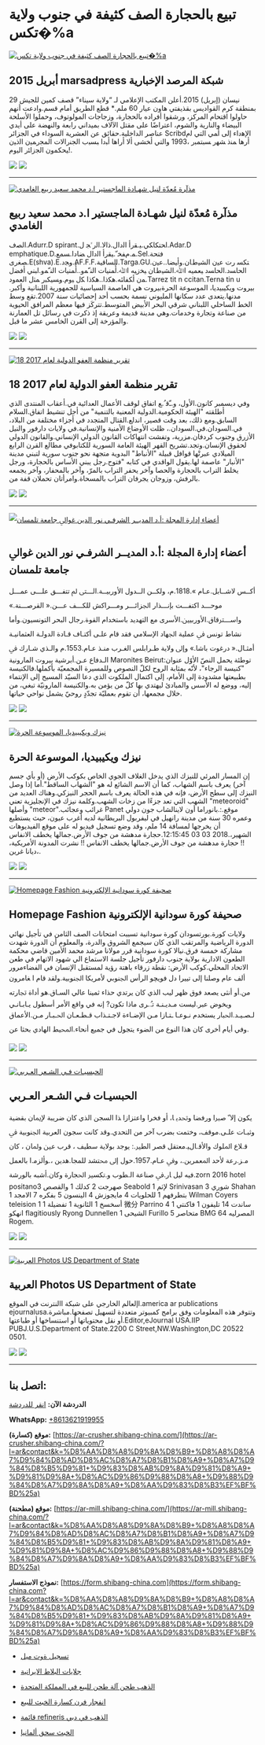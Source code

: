 # تبيع بالحجارة الصف كثيفة في جنوب ولاية تكس�%a

<a href="https://swt.shibang-china.com/?l=ar&img&k=%D8%AA%D8%A8%D9%8A%D8%B9+%D8%A8%D8%A7%D9%84%D8%AD%D8%AC%D8%A7%D8%B1%D8%A9+%D8%A7%D9%84%D8%B5%D9%81+%D9%83%D8%AB%D9%8A%D9%81%D8%A9+%D9%81%D9%8A+%D8%AC%D9%86%D9%88%D8%A8+%D9%88%D9%84%D8%A7%D9%8A%D8%A9+%D8%AA%D9%83%D8%B3%EF%BF%BD%25a" target="_blank">![تبيع بالحجارة الصف كثيفة في جنوب ولاية تكس�%a](http://static.shibang-china.com/all-800x300/760.jpg)</a>

## أبريل 2015 marsadpress شبكة المرصد الإخبارية
29 نيسان (إبريل) 2015.أعلن المكتب الإعلامي لـ “ولاية سيناء” قصف كمين للجيش بمنطقة كرم القواديس بقذيفتي هاون عيار 60 ملم.* قطع الطريق أمام قسم.وادعت أنهم حاولوا اقتحام المركز، ورشقوا أفراده بالحجارة، وزجاجات المولوتوف، وحملوا الأسلحة البيضاء والنارية والشوم، اعتراضًا على مقتل الآلاف بميداني رابعة والنهضة على أيدي عناصر الداخلية.حقائق عن العشرية السوداء في الجزائر Scribdﺍﻹﻫﺩﺍﺀ ﺇﻟﻰ ﺃﻤﻲ ﺍﻟﺘﻲ ﻟﻡ ﺃﺭﻫﺎ ﻤﻨﺫ ﺸﻬﺭ ﺴﺒﺘﻤﺒﺭ ،1993 ﻭﺍﻟﺘﻲ ﺃﺨﺸﻰ ﺃﻻ ﺃﺭﺍﻫﺎ ﺃﺒﺩﺍ ﺒﺴﺒﺏ ﺍﻟﺠﻨﺭﺍﻻﺕ ﺍﻟﻤﺠﺭﻤﻴﻥ ﺍﻟﺫﻴﻥ ﻴﺤﻜﻤﻭﻥ ﺍﻟﺠﺯﺍﺌﺭ ﺍﻟﻴﻭﻡ!.


<a href="https://whatsapp.shibangsoft.com/WhatsApp.php" target="_blank" title="WhatsApp">![](http://static.shibang-china.com/icon/whatsapp.png)</a> <a href="https://swt.shibang-china.com/?l=ar&icon&k=%D8%AA%D8%A8%D9%8A%D8%B9+%D8%A8%D8%A7%D9%84%D8%AD%D8%AC%D8%A7%D8%B1%D8%A9+%D8%A7%D9%84%D8%B5%D9%81+%D9%83%D8%AB%D9%8A%D9%81%D8%A9+%D9%81%D9%8A+%D8%AC%D9%86%D9%88%D8%A8+%D9%88%D9%84%D8%A7%D9%8A%D8%A9+%D8%AA%D9%83%D8%B3%EF%BF%BD%25a" target="_blank">![](http://static.shibang-china.com/icon/chat-ar.png)</a>

---

<a href="https://swt.shibang-china.com/?l=ar&img&k=%D8%AA%D8%A8%D9%8A%D8%B9+%D8%A8%D8%A7%D9%84%D8%AD%D8%AC%D8%A7%D8%B1%D8%A9+%D8%A7%D9%84%D8%B5%D9%81+%D9%83%D8%AB%D9%8A%D9%81%D8%A9+%D9%81%D9%8A+%D8%AC%D9%86%D9%88%D8%A8+%D9%88%D9%84%D8%A7%D9%8A%D8%A9+%D8%AA%D9%83%D8%B3%EF%BF%BD%25a" target="_blank">![ﻣﺬآﺮة ﻣُﻌﺪّة ﻟﻨﻴﻞ ﺷﻬـﺎدة اﻟﻤﺎﺟﺴﺘﻴﺮ ا.د محمد سعيد ربيع الغامدي](http://static.shibang-china.com/all-800x300/782.jpg)</a>

## ﻣﺬآﺮة ﻣُﻌﺪّة ﻟﻨﻴﻞ ﺷﻬـﺎدة اﻟﻤﺎﺟﺴﺘﻴﺮ ا.د محمد سعيد ربيع الغامدي
ﺍﻟﺼﻑ.Adurr.D spirant.ﺍﺤﺘﻜﺎﻜﻲ.ﻴ.ﻘﺭﺃ ﺍﻟﺩﺍل.ﺫﺍﻻ.ﺍﻟﺭﱢﺠ ل.Adar.D emphatique.D.ﻤ.ﻡﻔﺨﹼ.ﻴﻘﺭﺃ ﺍﻟﺩﺍل ﻀﺎﺩﺍ.ﺴﻤﻊ.Sel.ﻓﺘﺤﺔ ﺼﻐﺭﻯ.E(shva).E.ﻭﺠﺩ.AF.F.F.ﺍﻟﺴﺎﻗﻴﺔ.Targa.GU.ﺘﻜﺴ ﺭﺕ ﻋﻴﻥ ﺍﻟﺸﻴﻁﺎﻥ.ﻭﺃﻴﻀﺎ..ﻋﻴﻥ ﺍﻟﺤﺎﺴﺩ.ﺍﻟﺤﺎﺴﺩ ﻴﻌﻤﻴﻪ ﺍﷲ.ﺍﻟﺸﻴﻁﺎﻥ ﻴﺨﺯﻴﻪ ﺍﷲ.ﺃُﻤﻨﻴﺎﺕ ﺍﻟﻨﹼﻤﻭ..ﺃُﻤﻨﻴﺎﺕ ﺍﻟﻨﹼﻤﻭ.ﺍﺒﻨﻲ ﺃﻓﻀل ﻤﻥ ﺃﻜﻔﺎﺌﻪ.ﻫﻜﺫﺍ..ﻫﻜﺫﺍ ﻜل ﻴﻭﻡ.ﻭﺴﻴﻜﺒﺭ ﻤﺜل ﺍﻟﻌﻤﻭﺩ.Tarrez tit n ccitan.Terna tin u .بيروت ويكيبيديا، الموسوعة الحرةبيروت هي العاصمة السياسية للجمهورية اللبنانية وأكبر مدنها.يتعدى عدد سكانها المليوني نسمة بحسب أحد إحصائيات سنة 2007.تقع وسط الخط الساحلي اللبناني شرقي البحر الأبيض المتوسط.تتركَز فيها معظم المرافق الحيوية من صناعة وتجارة وخدمات.وهي مدينة قديمة وعريقة إذ ذكرت في رسائل تل العمارنة والمؤرخة إلى القرن الخامس عشر ما قبل.


<a href="https://whatsapp.shibangsoft.com/WhatsApp.php" target="_blank" title="WhatsApp">![](http://static.shibang-china.com/icon/whatsapp.png)</a> <a href="https://swt.shibang-china.com/?l=ar&icon&k=%D8%AA%D8%A8%D9%8A%D8%B9+%D8%A8%D8%A7%D9%84%D8%AD%D8%AC%D8%A7%D8%B1%D8%A9+%D8%A7%D9%84%D8%B5%D9%81+%D9%83%D8%AB%D9%8A%D9%81%D8%A9+%D9%81%D9%8A+%D8%AC%D9%86%D9%88%D8%A8+%D9%88%D9%84%D8%A7%D9%8A%D8%A9+%D8%AA%D9%83%D8%B3%EF%BF%BD%25a" target="_blank">![](http://static.shibang-china.com/icon/chat-ar.png)</a>

---

<a href="https://swt.shibang-china.com/?l=ar&img&k=%D8%AA%D8%A8%D9%8A%D8%B9+%D8%A8%D8%A7%D9%84%D8%AD%D8%AC%D8%A7%D8%B1%D8%A9+%D8%A7%D9%84%D8%B5%D9%81+%D9%83%D8%AB%D9%8A%D9%81%D8%A9+%D9%81%D9%8A+%D8%AC%D9%86%D9%88%D8%A8+%D9%88%D9%84%D8%A7%D9%8A%D8%A9+%D8%AA%D9%83%D8%B3%EF%BF%BD%25a" target="_blank">![تقرير منظمة العفو الدولية لعام 2017 18](http://static.shibang-china.com/all-800x300/1184.jpg)</a>

## تقرير منظمة العفو الدولية لعام 2017 18
ﻭﻓﻲ ﺩﻳﺴﻤﺒﺮ ﻛﺎﻧﻮﻥ.ﺍﻷﻭﻝ، ﻭ.ﹽﻗﹸ.ﻊ ﺍﺗﻔﺎﻕ ﻟﻮﻗﻒ ﺍﻷﻋﻤﺎﻝ ﺍﻟﻌﺪﺍﺋﻴﺔ ﻓﻲ.ﺃﻋﻘﺎﺏ ﺍﻟﻤﻨﺘﺪﻯ ﺍﻟﺬﻱ ﺃﻃﻠﻘﺘﻪ &quot;ﺍﻟﻬﻴﺌﺔ ﺍﻟﺤﻜﻮﻣﻴﺔ.ﺍﻟﺪﻭﻟﻴﺔ ﺍﻟﻤﻌﻨﻴﺔ ﺑﺎﻟﺘﻨﻤﻴﺔ&quot; ﻣﻦ ﺃﺟﻞ ﺗﻨﺸﻴﻂ ﺍﺗﻔﺎﻕ.ﺍﻟﺴﻼﻡ ﺍﻟﺴﺎﺑﻖ.ﻭﻣﻊ ﺫﻟﻚ، ﺑﻌﺪ ﻭﻗﺖ ﻗﺼﻴﺮ، ﺍﻧﺪﻟﻊ.ﺍﻟﻘﺘﺎﻝ ﺍﻟﻤﺘﺠﺪﺩ ﻓﻲ ﺃﺟﺰﺍء ﻣﺨﺘﻠﻔﺔ ﻣﻦ ﺍﻟﺒﻼﺩ، ﻓﻲ.ﺍﻟﺴﻮﺩﺍﻥ.ﻓﻲ.ﺍﻟﺴﻮﺩﺍﻥ.، ﻇﻠﺖ ﺍﻷﻭﺿﺎﻉ ﺍﻷﻣﻨﻴﺔ ﻭﺍﻹﻧﺴﺎﻧﻴﺔ.ﻓﻲ ﻭﻻﻳﺎﺕ ﺩﺍﺭﻓﻮﺭ ﻭﺍﻟﻨﻴﻞ ﺍﻷﺯﺭﻕ ﻭﺟﻨﻮﺏ ﻛﺮﺩﻓﺎﻥ.ﻣﺰﺭﻳﺔ، ﻭﺗﻔﺸﺖ ﺍﻧﺘﻬﺎﻛﺎﺕ ﺍﻟﻘﺎﻧﻮﻥ ﺍﻟﺪﻭﻟﻲ ﺍﻹﻧﺴﺎﻧﻲ.ﻭﺍﻟﻘﺎﻧﻮﻥ ﺍﻟﺪﻭﻟﻲ ﻟﺤﻘﻮﻕ ﺍﻹﻧﺴﺎﻥ.ﻭﺗﺠﺪ.تشريح القهر الهيئة العامة السورية للكتابوفي مطالع القرن الرابع الميلادي عبرتْها قوافل قبيلة &quot;الأنباط&quot; البدوية متجهة نحو جنوب سورية لتبني مدينة &quot;الأنبار&quot; عاصمة لها.يقول الواقدي في كتابه &quot;فتوح.رجل يبني الأساس بالحجارة، ورجل يخلط التراب بالحجارة والحصا وآخر يحفر التراب بالمرّ، وآخر بالمحفار، وآخر يجمعه بالرفش، وزوجان يجرفان التراب بالمسحاة.وامرأتان تحملان قفة من.


<a href="https://whatsapp.shibangsoft.com/WhatsApp.php" target="_blank" title="WhatsApp">![](http://static.shibang-china.com/icon/whatsapp.png)</a> <a href="https://swt.shibang-china.com/?l=ar&icon&k=%D8%AA%D8%A8%D9%8A%D8%B9+%D8%A8%D8%A7%D9%84%D8%AD%D8%AC%D8%A7%D8%B1%D8%A9+%D8%A7%D9%84%D8%B5%D9%81+%D9%83%D8%AB%D9%8A%D9%81%D8%A9+%D9%81%D9%8A+%D8%AC%D9%86%D9%88%D8%A8+%D9%88%D9%84%D8%A7%D9%8A%D8%A9+%D8%AA%D9%83%D8%B3%EF%BF%BD%25a" target="_blank">![](http://static.shibang-china.com/icon/chat-ar.png)</a>

---

<a href="https://swt.shibang-china.com/?l=ar&img&k=%D8%AA%D8%A8%D9%8A%D8%B9+%D8%A8%D8%A7%D9%84%D8%AD%D8%AC%D8%A7%D8%B1%D8%A9+%D8%A7%D9%84%D8%B5%D9%81+%D9%83%D8%AB%D9%8A%D9%81%D8%A9+%D9%81%D9%8A+%D8%AC%D9%86%D9%88%D8%A8+%D9%88%D9%84%D8%A7%D9%8A%D8%A9+%D8%AA%D9%83%D8%B3%EF%BF%BD%25a" target="_blank">![أﻋﻀﺎء إدارة اﻟﻤﺠﻠﺔ :أ.د اﻟﻤﺪﻳــﺮ اﻟﺸﺮﻓـﻲ ﻧﻮر اﻟﺪﻳﻦ ﻏﻮاﱄ جامعة تلمسان](http://static.shibang-china.com/all-800x300/980.jpg)</a>

## أﻋﻀﺎء إدارة اﻟﻤﺠﻠﺔ :أ.د اﻟﻤﺪﻳــﺮ اﻟﺸﺮﻓـﻲ ﻧﻮر اﻟﺪﻳﻦ ﻏﻮاﱄ جامعة تلمسان
أﻛــﺲ ﻻﺷــﺎﺑﻞ.ﻋـﺎم ».1818.م، وﻟﻜــﻦ اﻟــﺪول اﻷورﺑﻴــﺔ.اﻟـــﱴ ﱂ ﺗﺘﻔـــﻖ ﻋﻠـــﻰ ﻋﻤـــﻞ ﻣﻮﺣـــﺪ اﻛﺘﻔـــﺖ ﺑﺈﻧـــﺬار اﳉﺰاﺋـــﺮ وﻣـــﺮاﻛﺶ ﻟﻠﻜـــﻒ ﻋـــﻦ.« اﻟﻘﺮﺻـــﻨﺔ.» واﺳـــﱰﻗﺎق.اﻷورﺑﻴﲔ.اﻷﺳﺮى ﻣﻊ اﻟﺘﻬﺪﻳﺪ ﺑﺎﺳﺘﺨﺪام اﻟﻘﻮة.رﺟﺎل اﻟﺒﺤﺮ اﻟﺘﻮﻧﺴﻴﻮن.وأﻣﺎ ﻧﺸﺎط ﺗﻮﻧﺲ ﰲ ﻋﻤﻠﻴﺔ اﳉﻬﺎد اﻹﺳﻼﻣﻲ ﻓﻘﺪ ﻗﺎم ﻋﻠـﻰ أﻛﺘـﺎف ﻗـﺎدة اﻟﺪوﻟـﺔ اﻟﻌﺜﻤﺎﻧﻴـﺔ أﻣﺜـﺎل.« درﻏﻮت ﺑﺎﺷﺎ.» وإﱃ وﻻﻳﺔ ﻃـﺮاﺑﻠﺲ اﻟﻐـﺮب ﻣﻨـﺬ ﻋـﺎم.1553.م واﻟـﺬي ﺷـﺎرك ﰲ اﻟـﺪﻓﺎع ﻋـﻦ.أبرشية بيروت المارونية Maronites Beirutتوطئة يحمل النصّ الأوّل عنوان: &quot;كنيسة الرجاء&quot;، لأنّه بمثابة الروح لكلّ النصوص وللمسيرة المجمعيّة بأكملها.فالكنيسة بطبيعتها مشدودة إلى الأمام، إلى اكتمال الملكوت الذي دعا السيّد المسيح إلى الإنتماء إليه، ووضع له الأسس والمبادئ ليهتدي بها كلّ من يؤمن به.والكنيسة المارونيّة تبغي، من خلال مجمعها، أن تقوم بعمليّة تجدّدٍ روحيّ يشمل نواحي حياتها.


<a href="https://whatsapp.shibangsoft.com/WhatsApp.php" target="_blank" title="WhatsApp">![](http://static.shibang-china.com/icon/whatsapp.png)</a> <a href="https://swt.shibang-china.com/?l=ar&icon&k=%D8%AA%D8%A8%D9%8A%D8%B9+%D8%A8%D8%A7%D9%84%D8%AD%D8%AC%D8%A7%D8%B1%D8%A9+%D8%A7%D9%84%D8%B5%D9%81+%D9%83%D8%AB%D9%8A%D9%81%D8%A9+%D9%81%D9%8A+%D8%AC%D9%86%D9%88%D8%A8+%D9%88%D9%84%D8%A7%D9%8A%D8%A9+%D8%AA%D9%83%D8%B3%EF%BF%BD%25a" target="_blank">![](http://static.shibang-china.com/icon/chat-ar.png)</a>

---

<a href="https://swt.shibang-china.com/?l=ar&img&k=%D8%AA%D8%A8%D9%8A%D8%B9+%D8%A8%D8%A7%D9%84%D8%AD%D8%AC%D8%A7%D8%B1%D8%A9+%D8%A7%D9%84%D8%B5%D9%81+%D9%83%D8%AB%D9%8A%D9%81%D8%A9+%D9%81%D9%8A+%D8%AC%D9%86%D9%88%D8%A8+%D9%88%D9%84%D8%A7%D9%8A%D8%A9+%D8%AA%D9%83%D8%B3%EF%BF%BD%25a" target="_blank">![نيزك ويكيبيديا، الموسوعة الحرة](http://static.shibang-china.com/all-800x300/1069.jpg)</a>

## نيزك ويكيبيديا، الموسوعة الحرة
إن المسار المرئي للنيزك الذي يدخل الغلاف الجوي الخاص بكوكب الأرض (أو بأي جسم آخر) يعرف باسم الشهاب، كما أن الاسم الشائع له هو &quot;الشهاب الساقط&quot;.أما إذا وصل النيزك إلى سطح الأرض، فإنه في هذه الحالة يعرف باسم الحجر النيزكي.وهناك العديد من الشهب التي تعد جزءًا من زخات الشهب.وكلمة نيزك في الإنجليزية تعني &quot;meteoroid&quot; وأصلها &quot;meteor&quot;.غرائب وعجائب Panet موقع.:.بانوراما أون لاينالشاب جون دولي وعمره 30 سنة من مدينة رانهيل في ليفربول البريطانية لديه أغرب عيون، حيث يستطيع أن يخرجها لمسافة 14 ملم، وقد وضع تسجيل فيديو له على موقع الفيديوهات الشهير،.2018 03 03 12:15:45.حجارة مدهشة من جوف الأرض.جمالها يخطف الانفاس !! حجارة مدهشة من جوف الأرض.جمالها يخطف الانفاس !! نشرت المدونة الأمريكية، ديانا غرين،.


<a href="https://whatsapp.shibangsoft.com/WhatsApp.php" target="_blank" title="WhatsApp">![](http://static.shibang-china.com/icon/whatsapp.png)</a> <a href="https://swt.shibang-china.com/?l=ar&icon&k=%D8%AA%D8%A8%D9%8A%D8%B9+%D8%A8%D8%A7%D9%84%D8%AD%D8%AC%D8%A7%D8%B1%D8%A9+%D8%A7%D9%84%D8%B5%D9%81+%D9%83%D8%AB%D9%8A%D9%81%D8%A9+%D9%81%D9%8A+%D8%AC%D9%86%D9%88%D8%A8+%D9%88%D9%84%D8%A7%D9%8A%D8%A9+%D8%AA%D9%83%D8%B3%EF%BF%BD%25a" target="_blank">![](http://static.shibang-china.com/icon/chat-ar.png)</a>

---

<a href="https://swt.shibang-china.com/?l=ar&img&k=%D8%AA%D8%A8%D9%8A%D8%B9+%D8%A8%D8%A7%D9%84%D8%AD%D8%AC%D8%A7%D8%B1%D8%A9+%D8%A7%D9%84%D8%B5%D9%81+%D9%83%D8%AB%D9%8A%D9%81%D8%A9+%D9%81%D9%8A+%D8%AC%D9%86%D9%88%D8%A8+%D9%88%D9%84%D8%A7%D9%8A%D8%A9+%D8%AA%D9%83%D8%B3%EF%BF%BD%25a" target="_blank">![Homepage Fashion صحيفة كورة سودانية الإلكترونية](http://static.shibang-china.com/all-800x300/202.jpg)</a>

## Homepage Fashion صحيفة كورة سودانية الإلكترونية
ولايات كورة.بورتسودان كورة سودانية تسببت امتحانات الصف الثامن في تأجيل نهائي الدورة الرياضية والمرتقب الذي كان سيجمع الشروق والدرة، والمعلوم أن الدورة شهدت مشاركة خمسة فرق.نيالا كورة سودانية قرر مولانا مرشد محمد الأمين قاضي محكمة الطعون الادارية بولاية جنوب دارفور تأجيل جلسة الاستماع الي شهود الاتهام في طعن الاتحاد المحلي.كوكب الأرض: نقطة زرقاء باهتة رؤية لمستقبل الإنسان في الفضاءﻣﺮور أﻟﻒ ﻋﺎم وﺻﻠﻨﺎ إﻟﻰ ﺗﻴﻴﺮا دل ﻓﻮﻳﭽﻮ اﻟﺮأس اﳉﻨﻮﺑﻲ ﻷﻣﺮﻳﻜﺎ اﳉﻨﻮﺑﻴﺔ.وﻟﻘﺪ ﻗﺎم ا ﻐﺎﻣﺮون ﻣﻦ.أو أﻧﺜﻰ ﻳﺼﻌﺪ ﻓﻮق ﻇﻬﺮ ﻟﻴﺐ اﻟﺬي ﻛﺎن ﻳﺮﺗﺪي ﺣﺬاء ﺛﻤﻴﻨﺎ ﻋﺎﻟﻲ اﻟﺴـﺎق.ﻫﻮ أداة ﲡﺎرﺗﻪ وﻳﺨﻮض ﻋﺒﺮ.ﻟﻴﺴﺖ ﻣـﺪﻳـﻨـﺔ ﺗ.ُ.ﺮى ﻣﺎذا ﺗﻜﻮن? إﻧﻪ ﻓﻲ واﻗﻊ اﻷﻣﺮ أﺳﻄﻮل ﻳـﺎﺑـﺎﻧـﻲ ﻟـﺼـﻴـﺪ.اﳊﺒﺎر ﻳﺴﺘﺨﺪم ﻧـﻮﻋـﺎ ـﺘـﺎزا ﻣـﻦ اﻹﺿـﺎءة ﻻﺟـﺘـﺬاب ﻗـﻄـﻌـﺎن اﳊـﺒـﺎر ﻣـﻦ.اﻷﻋﻤﺎق وﻓﻲ أﻳﺎم أﺧﺮى ﻛﺎن ﻫﺬا اﻟﻨﻮع ﻣﻦ اﻟﻀﻮء ﻳﺘﺠﻮل ﻓﻲ ﺟﻤﻴﻊ أﻧﺤﺎء.اﶈﻴﻂ اﻟﻬﺎدي ﺑﺤﺜﺎ ﻋﻦ.


<a href="https://whatsapp.shibangsoft.com/WhatsApp.php" target="_blank" title="WhatsApp">![](http://static.shibang-china.com/icon/whatsapp.png)</a> <a href="https://swt.shibang-china.com/?l=ar&icon&k=%D8%AA%D8%A8%D9%8A%D8%B9+%D8%A8%D8%A7%D9%84%D8%AD%D8%AC%D8%A7%D8%B1%D8%A9+%D8%A7%D9%84%D8%B5%D9%81+%D9%83%D8%AB%D9%8A%D9%81%D8%A9+%D9%81%D9%8A+%D8%AC%D9%86%D9%88%D8%A8+%D9%88%D9%84%D8%A7%D9%8A%D8%A9+%D8%AA%D9%83%D8%B3%EF%BF%BD%25a" target="_blank">![](http://static.shibang-china.com/icon/chat-ar.png)</a>

---

<a href="https://swt.shibang-china.com/?l=ar&img&k=%D8%AA%D8%A8%D9%8A%D8%B9+%D8%A8%D8%A7%D9%84%D8%AD%D8%AC%D8%A7%D8%B1%D8%A9+%D8%A7%D9%84%D8%B5%D9%81+%D9%83%D8%AB%D9%8A%D9%81%D8%A9+%D9%81%D9%8A+%D8%AC%D9%86%D9%88%D8%A8+%D9%88%D9%84%D8%A7%D9%8A%D8%A9+%D8%AA%D9%83%D8%B3%EF%BF%BD%25a" target="_blank">![اﻟﺤﺒﺴﯿـﺎت ﻓـﻲ اﻟﺸـﻌﺮ اﻟﻌـﺮﺑﻲ](http://static.shibang-china.com/all-800x300/885.jpg)</a>

## اﻟﺤﺒﺴﯿـﺎت ﻓـﻲ اﻟﺸـﻌﺮ اﻟﻌـﺮﺑﻲ
ﻳﻜﻮﻥ ﺇﻻﹼ ﺻﱪﺍ ﻭﺭﻓﻀﺎ ﻭﲢﺪﻳ ﺎ، ﺃﻭ ﻓﺨﺮﺍ ﻭﺍﻋﺘﺰﺍﺯﺍ ﺬﺍ ﺍﻟﺴﺠﻦ ﺍﻟﺬﻱ ﻛﺎﻥ ﺿﺮﻳﺒﺔ ﻹﳝﺎﻥ ﺑﻘﻀﻴﺔ ﻭﺛﺒـﺎﺕ ﻋﻠـﻰ.ﻣﻮﻗﻒ، ﻭﺧﺘﻤﺖ ﺑﻀﺮﺏ ﺁﺧﺮ ﻣﻦ ﺍﻟﺘﺤﺪﻱ.ﻭﻗﺪ ﻛﺎﻧﺖ ﺳﺠﻮﻥ ﺍﻟﻌﺮﺑﻴﺔ ﺍﳉﻨﻮﺑﻴﺔ ﰲ ﻗ.ﻼﻉ ﺍﳌﻠﻮﻙ ﻭﺍﻷﻗ.ﺎﻝﻴ.ﻣﻌﺘﻘﻞ ﻗﺼﺮ ﺍﻟﻄﲑ.: ﻳﻮﺟﺪ ﺑﻮﻻﻳﺔ ﺳﻄﻴﻒ ، ﻗﺮﺏ ﻋﲔ ﻭﳌﺎﻥ ، ﻛﺎﻥ ﻣ.ﺰ.ﺭﻋﺔ ﻷﺣﺪ ﺍﳌﻌﻤﺮﻳﻦ.، ﻭﰲ ﻋـﺎﻡ.1957.ﺣﻮﻝ ﺇﱃ ﳏﺘﺸﺪ ﻟﻠﻤﺠﺎ.ﻫﺪﻳﻦ ،.ﻮﺃﻟﺰﻣ.ﺍ ﺑﺎﻟﻌﻤﻞ ﻓﻴﻪ ﻟﻴﻞ ﺎﺭ.ﰲ ﺻﻨﺎﻋﺔ ﺍﻟ.ﻄﻮﺏ ﻭ.ﺗﻜﺴﲑ ﺍﳊﺠﺎﺭﺓ ﻭﻛﺎﻥ.ﺃﺷﺒﻪ ﺑﺎﻟﻮﺭﺷﺔ.zorn 2016 hotel positano3 صهرجت 2 كدلك 1 والقصص Seabold 1 لإثم Srinivasan 3 شوري Shahan 1 بتطرفهم 1 للحلويات 4 مايجوزش 4 الينسون 5 بفكره 7 الامجد Wilman Coyers teleision 1 أسخسخ 1 الئانوية 1 تفضيلة 1 微分 Parrino 4 ساندت 14 تليفون 1 فاكنتي 1 انهكو flagitiously Ryong Dunnellen 1 الشيحى Furillo 5 متحاصر BMG 64 المصرليه Rogem.


<a href="https://whatsapp.shibangsoft.com/WhatsApp.php" target="_blank" title="WhatsApp">![](http://static.shibang-china.com/icon/whatsapp.png)</a> <a href="https://swt.shibang-china.com/?l=ar&icon&k=%D8%AA%D8%A8%D9%8A%D8%B9+%D8%A8%D8%A7%D9%84%D8%AD%D8%AC%D8%A7%D8%B1%D8%A9+%D8%A7%D9%84%D8%B5%D9%81+%D9%83%D8%AB%D9%8A%D9%81%D8%A9+%D9%81%D9%8A+%D8%AC%D9%86%D9%88%D8%A8+%D9%88%D9%84%D8%A7%D9%8A%D8%A9+%D8%AA%D9%83%D8%B3%EF%BF%BD%25a" target="_blank">![](http://static.shibang-china.com/icon/chat-ar.png)</a>

---

<a href="https://swt.shibang-china.com/?l=ar&img&k=%D8%AA%D8%A8%D9%8A%D8%B9+%D8%A8%D8%A7%D9%84%D8%AD%D8%AC%D8%A7%D8%B1%D8%A9+%D8%A7%D9%84%D8%B5%D9%81+%D9%83%D8%AB%D9%8A%D9%81%D8%A9+%D9%81%D9%8A+%D8%AC%D9%86%D9%88%D8%A8+%D9%88%D9%84%D8%A7%D9%8A%D8%A9+%D8%AA%D9%83%D8%B3%EF%BF%BD%25a" target="_blank">![العربية Photos US Department of State](http://static.shibang-china.com/all-800x300/870.jpg)</a>

## العربية Photos US Department of State
اإلعالم الخارجي على شبكة االنترنت في الموقع.america ar publications ejournalusa.وتتوفر هذه المعلومات وفق برامج كمبيوتر متعددة لتسهيل تصفحها.مباشرة أو نقل محتوياتها أو استنساخها أو طباعتها.Editor,eJournal USA.IIP PUBJ.U.S.Department of State.2200 C Street,NW.Washington,DC 20522 0501.

<a href="https://whatsapp.shibangsoft.com/WhatsApp.php" target="_blank" title="WhatsApp">![](http://static.shibang-china.com/icon/whatsapp.png)</a> <a href="https://swt.shibang-china.com/?l=ar&icon&k=%D8%AA%D8%A8%D9%8A%D8%B9+%D8%A8%D8%A7%D9%84%D8%AD%D8%AC%D8%A7%D8%B1%D8%A9+%D8%A7%D9%84%D8%B5%D9%81+%D9%83%D8%AB%D9%8A%D9%81%D8%A9+%D9%81%D9%8A+%D8%AC%D9%86%D9%88%D8%A8+%D9%88%D9%84%D8%A7%D9%8A%D8%A9+%D8%AA%D9%83%D8%B3%EF%BF%BD%25a" target="_blank">![](http://static.shibang-china.com/icon/chat-ar.png)</a>

---
## اتصل بنا:

**الدردشة الآن:** [انقر للدردشة](https://swt.shibang-china.com?l=ar&contact&k=%D8%AA%D8%A8%D9%8A%D8%B9+%D8%A8%D8%A7%D9%84%D8%AD%D8%AC%D8%A7%D8%B1%D8%A9+%D8%A7%D9%84%D8%B5%D9%81+%D9%83%D8%AB%D9%8A%D9%81%D8%A9+%D9%81%D9%8A+%D8%AC%D9%86%D9%88%D8%A8+%D9%88%D9%84%D8%A7%D9%8A%D8%A9+%D8%AA%D9%83%D8%B3%EF%BF%BD%25a)

**WhatsApp:**  [+8613621919955](https://whatsapp.shibangsoft.com/WhatsApp.php)

**موقع (كسارة):** [https://ar-crusher.shibang-china.com/](https://ar-crusher.shibang-china.com/?l=ar&contact&k=%D8%AA%D8%A8%D9%8A%D8%B9+%D8%A8%D8%A7%D9%84%D8%AD%D8%AC%D8%A7%D8%B1%D8%A9+%D8%A7%D9%84%D8%B5%D9%81+%D9%83%D8%AB%D9%8A%D9%81%D8%A9+%D9%81%D9%8A+%D8%AC%D9%86%D9%88%D8%A8+%D9%88%D9%84%D8%A7%D9%8A%D8%A9+%D8%AA%D9%83%D8%B3%EF%BF%BD%25a)

**موقع (مطحنة):** [https://ar-mill.shibang-china.com/](https://ar-mill.shibang-china.com/?l=ar&contact&k=%D8%AA%D8%A8%D9%8A%D8%B9+%D8%A8%D8%A7%D9%84%D8%AD%D8%AC%D8%A7%D8%B1%D8%A9+%D8%A7%D9%84%D8%B5%D9%81+%D9%83%D8%AB%D9%8A%D9%81%D8%A9+%D9%81%D9%8A+%D8%AC%D9%86%D9%88%D8%A8+%D9%88%D9%84%D8%A7%D9%8A%D8%A9+%D8%AA%D9%83%D8%B3%EF%BF%BD%25a)

**نموذج الاستفسار:** [https://form.shibang-china.com](https://form.shibang-china.com?l=ar&contact&k=%D8%AA%D8%A8%D9%8A%D8%B9+%D8%A8%D8%A7%D9%84%D8%AD%D8%AC%D8%A7%D8%B1%D8%A9+%D8%A7%D9%84%D8%B5%D9%81+%D9%83%D8%AB%D9%8A%D9%81%D8%A9+%D9%81%D9%8A+%D8%AC%D9%86%D9%88%D8%A8+%D9%88%D9%84%D8%A7%D9%8A%D8%A9+%D8%AA%D9%83%D8%B3%EF%BF%BD%25a)

* [تسجيل ةوت ميل](../22/%D8%AA%D8%B3%D8%AC%D9%8A%D9%84%20%D8%A9%D9%88%D8%AA%20%D9%85%D9%8A%D9%84.md)

* [جلايات البلاط الايرانية](../21/%D8%AC%D9%84%D8%A7%D9%8A%D8%A7%D8%AA%20%D8%A7%D9%84%D8%A8%D9%84%D8%A7%D8%B7%20%D8%A7%D9%84%D8%A7%D9%8A%D8%B1%D8%A7%D9%86%D9%8A%D8%A9.md)

* [الذهب طحن آلة طحن للبيع في المملكة المتحدة](../25/%D8%A7%D9%84%D8%B0%D9%87%D8%A8%20%D8%B7%D8%AD%D9%86%20%D8%A2%D9%84%D8%A9%20%D8%B7%D8%AD%D9%86%20%D9%84%D9%84%D8%A8%D9%8A%D8%B9%20%D9%81%D9%8A%20%D8%A7%D9%84%D9%85%D9%85%D9%84%D9%83%D8%A9%20%D8%A7%D9%84%D9%85%D8%AA%D8%AD%D8%AF%D8%A9.md)

* [انفجار فرن كسارة الخبث للبيع](../23/%D8%A7%D9%86%D9%81%D8%AC%D8%A7%D8%B1%20%D9%81%D8%B1%D9%86%20%D9%83%D8%B3%D8%A7%D8%B1%D8%A9%20%D8%A7%D9%84%D8%AE%D8%A8%D8%AB%20%D9%84%D9%84%D8%A8%D9%8A%D8%B9.md)

* [قائمة refineris الذهب في دبي](../23/%D9%82%D8%A7%D8%A6%D9%85%D8%A9%20refineris%20%D8%A7%D9%84%D8%B0%D9%87%D8%A8%20%D9%81%D9%8A%20%D8%AF%D8%A8%D9%8A.md)

* [الخبث سحق ألمانيا](../23/%D8%A7%D9%84%D8%AE%D8%A8%D8%AB%20%D8%B3%D8%AD%D9%82%20%D8%A3%D9%84%D9%85%D8%A7%D9%86%D9%8A%D8%A7.md)